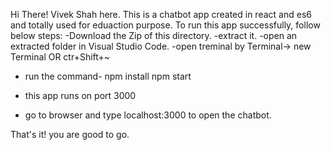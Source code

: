 Hi There! Vivek Shah here.
This is a chatbot app created in react and es6 and totally used for eduaction purpose.
To run this app successfully, follow below steps:
-Download the Zip of this directory.
-extract it.
-open an extracted folder in Visual Studio Code.
-open treminal by Terminal-> new Terminal OR ctr+Shift+~
- run the command-
      npm install
      npm start
     
- this app runs on port 3000
- go to browser and type localhost:3000 to open the chatbot. 

That's it! you are good to go.


